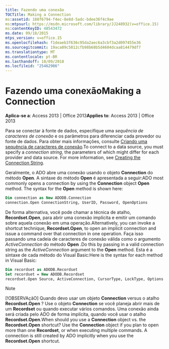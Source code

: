 ```yaml
---
title: Fazendo uma conexão
TOCTitle: Making a Connection
ms:assetid: 188f6794-f4ec-8e8d-5adc-bdee36f4c9ae
ms:mtpsurl: https://msdn.microsoft.com/library/JJ248932(v=office.15)
ms:contentKeyID: 48543472
ms.date: 09/18/2015
mtps_version: v=office.15
ms.openlocfilehash: f1deaeb3f636c95da2aec6a3cbf3a2d097455e36
ms.sourcegitcommit: 19aca09c5812cfb98b68b5d4604dcaa814479df7
ms.translationtype: MT
ms.contentlocale: pt-BR
ms.lasthandoff: 10/09/2018
ms.locfileid: "25462986"
---
```

# <a name="making-a-connection"></a><span data-ttu-id="fbff6-102">Fazendo uma conexão</span><span class="sxs-lookup"><span data-stu-id="fbff6-102">Making a Connection</span></span>

<span data-ttu-id="fbff6-103">**Aplica-se a**: Access 2013 | Office 2013</span><span class="sxs-lookup"><span data-stu-id="fbff6-103">**Applies to**: Access 2013 | Office 2013</span></span>

<span data-ttu-id="fbff6-p101">Para se conectar à fonte de dados, especifique uma *sequência de caracteres de conexão* e os parâmetros para diferenciar cada provedor ou fonte de dados. Para obter mais informações, consulte [Criando uma sequência de caracteres de conexão](creating-the-connection-string.md).</span><span class="sxs-lookup"><span data-stu-id="fbff6-p101">To connect to a data source, you must specify a *connection string*, the parameters of which might differ for each provider and data source. For more information, see [Creating the Connection String](creating-the-connection-string.md).</span></span>

<span data-ttu-id="fbff6-p102">Geralmente, o ADO abre uma conexão usando o objeto **Connection** do método **Open**. A sintaxe do método **Open** é apresentada a seguir:</span><span class="sxs-lookup"><span data-stu-id="fbff6-p102">ADO most commonly opens a connection by using the **Connection** object **Open** method. The syntax for the **Open** method is shown here:</span></span>

```vb
Dim connection as New ADODB.Connection 
connection.Open ConnectionString, UserID, Password, OpenOptions
```

<span data-ttu-id="fbff6-108">De forma alternativa, você pode chamar a técnica de atalho, **Recordset.Open**, para abrir uma conexão implícita e emitir um comando sobre aquela conexão em uma operação.</span><span class="sxs-lookup"><span data-stu-id="fbff6-108">Alternatively, you can invoke a shortcut technique, **Recordset.Open**, to open an implicit connection and issue a command over that connection in one operation.</span></span> <span data-ttu-id="fbff6-109">Faça isso passando uma cadeia de caracteres de conexão válida como o argumento *ActiveConnection* do método **Open** .</span><span class="sxs-lookup"><span data-stu-id="fbff6-109">Do this by passing in a valid connection string as the *ActiveConnection* argument to the **Open** method.</span></span> <span data-ttu-id="fbff6-110">Esta é a sintaxe de cada método do Visual Basic:</span><span class="sxs-lookup"><span data-stu-id="fbff6-110">Here is the syntax for each method in Visual Basic:</span></span>

```vb
Dim recordset as ADODB.Recordset 
Set recordset = New ADODB.Recordset 
recordset.Open Source, ActiveConnection, CursorType, LockType, Options
```

> [!NOTE]
> <span data-ttu-id="fbff6-p104">[!OBSERVAçãO] Quando devo usar um objeto **Connection** versus o atalho **Recordset.Open** ? Use o objeto **Connection** se você planeja abrir mais de um **Recordset** ou quando executar vários comandos. Uma conexão ainda será criada pelo ADO de forma implícita, quando você usar o atalho **Recordset.Open**.</span><span class="sxs-lookup"><span data-stu-id="fbff6-p104">When should you use a **Connection** object vs. the **Recordset.Open** shortcut? Use the **Connection** object if you plan to open more than one **Recordset**, or when executing multiple commands. A connection is still created by ADO implicitly when you use the **Recordset.Open** shortcut.</span></span>


